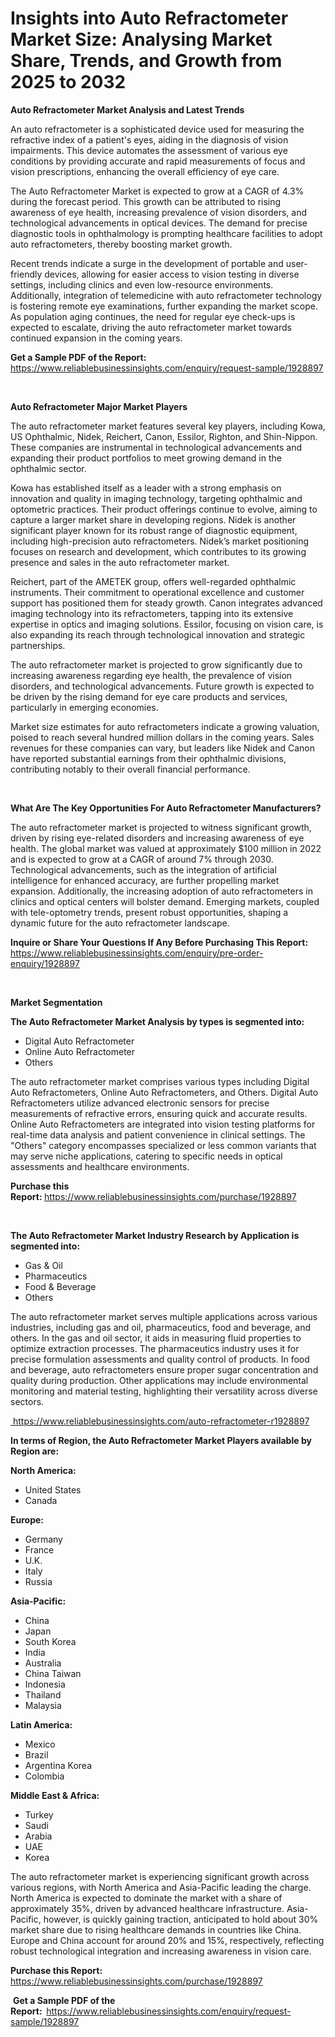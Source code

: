 <p><h1>Insights into Auto Refractometer Market Size: Analysing Market Share, Trends, and Growth from 2025 to 2032</h1></p><p><strong>Auto Refractometer Market Analysis and Latest Trends</strong></p>
<p><p>An auto refractometer is a sophisticated device used for measuring the refractive index of a patient's eyes, aiding in the diagnosis of vision impairments. This device automates the assessment of various eye conditions by providing accurate and rapid measurements of focus and vision prescriptions, enhancing the overall efficiency of eye care.</p><p>The Auto Refractometer Market is expected to grow at a CAGR of 4.3% during the forecast period. This growth can be attributed to rising awareness of eye health, increasing prevalence of vision disorders, and technological advancements in optical devices. The demand for precise diagnostic tools in ophthalmology is prompting healthcare facilities to adopt auto refractometers, thereby boosting market growth.</p><p>Recent trends indicate a surge in the development of portable and user-friendly devices, allowing for easier access to vision testing in diverse settings, including clinics and even low-resource environments. Additionally, integration of telemedicine with auto refractometer technology is fostering remote eye examinations, further expanding the market scope. As population aging continues, the need for regular eye check-ups is expected to escalate, driving the auto refractometer market towards continued expansion in the coming years.</p></p>
<p><strong>Get a Sample PDF of the Report:&nbsp;</strong> <a href="https://www.reliablebusinessinsights.com/enquiry/request-sample/1928897?utm_campaign=3131&utm_medium=2&utm_source=Github&utm_content=ia&utm_term=16042025&utm_id=auto-refractometer">https://www.reliablebusinessinsights.com/enquiry/request-sample/1928897</a></p>
<p>&nbsp;</p>
<p><strong>Auto Refractometer Major Market Players</strong></p>
<p><p>The auto refractometer market features several key players, including Kowa, US Ophthalmic, Nidek, Reichert, Canon, Essilor, Righton, and Shin-Nippon. These companies are instrumental in technological advancements and expanding their product portfolios to meet growing demand in the ophthalmic sector.</p><p>Kowa has established itself as a leader with a strong emphasis on innovation and quality in imaging technology, targeting ophthalmic and optometric practices. Their product offerings continue to evolve, aiming to capture a larger market share in developing regions. Nidek is another significant player known for its robust range of diagnostic equipment, including high-precision auto refractometers. Nidek’s market positioning focuses on research and development, which contributes to its growing presence and sales in the auto refractometer market.</p><p>Reichert, part of the AMETEK group, offers well-regarded ophthalmic instruments. Their commitment to operational excellence and customer support has positioned them for steady growth. Canon integrates advanced imaging technology into its refractometers, tapping into its extensive expertise in optics and imaging solutions. Essilor, focusing on vision care, is also expanding its reach through technological innovation and strategic partnerships.</p><p>The auto refractometer market is projected to grow significantly due to increasing awareness regarding eye health, the prevalence of vision disorders, and technological advancements. Future growth is expected to be driven by the rising demand for eye care products and services, particularly in emerging economies.</p><p>Market size estimates for auto refractometers indicate a growing valuation, poised to reach several hundred million dollars in the coming years. Sales revenues for these companies can vary, but leaders like Nidek and Canon have reported substantial earnings from their ophthalmic divisions, contributing notably to their overall financial performance.</p></p>
<p>&nbsp;</p>
<p><strong>What Are The Key Opportunities For Auto Refractometer Manufacturers?</strong></p>
<p><p>The auto refractometer market is projected to witness significant growth, driven by rising eye-related disorders and increasing awareness of eye health. The global market was valued at approximately $100 million in 2022 and is expected to grow at a CAGR of around 7% through 2030. Technological advancements, such as the integration of artificial intelligence for enhanced accuracy, are further propelling market expansion. Additionally, the increasing adoption of auto refractometers in clinics and optical centers will bolster demand. Emerging markets, coupled with tele-optometry trends, present robust opportunities, shaping a dynamic future for the auto refractometer landscape.</p></p>
<p><strong>Inquire or Share Your Questions If Any Before Purchasing This Report:</strong> <a href="https://www.reliablebusinessinsights.com/enquiry/pre-order-enquiry/1928897?utm_campaign=3131&utm_medium=2&utm_source=Github&utm_content=ia&utm_term=16042025&utm_id=auto-refractometer">https://www.reliablebusinessinsights.com/enquiry/pre-order-enquiry/1928897</a></p>
<p>&nbsp;</p>
<p><strong>Market Segmentation</strong></p>
<p><strong>The Auto Refractometer Market Analysis by types is segmented into:</strong></p>
<p><ul><li>Digital Auto Refractometer</li><li>Online Auto Refractometer</li><li>Others</li></ul></p>
<p><p>The auto refractometer market comprises various types including Digital Auto Refractometers, Online Auto Refractometers, and Others. Digital Auto Refractometers utilize advanced electronic sensors for precise measurements of refractive errors, ensuring quick and accurate results. Online Auto Refractometers are integrated into vision testing platforms for real-time data analysis and patient convenience in clinical settings. The "Others" category encompasses specialized or less common variants that may serve niche applications, catering to specific needs in optical assessments and healthcare environments.</p></p>
<p><strong>Purchase this Report:&nbsp;</strong><a href="https://www.reliablebusinessinsights.com/purchase/1928897?utm_campaign=3131&utm_medium=2&utm_source=Github&utm_content=ia&utm_term=16042025&utm_id=auto-refractometer">https://www.reliablebusinessinsights.com/purchase/1928897</a></p>
<p>&nbsp;</p>
<p><strong>The Auto Refractometer Market Industry Research by Application is segmented into:</strong></p>
<p><ul><li>Gas & Oil</li><li>Pharmaceutics</li><li>Food & Beverage</li><li>Others</li></ul></p>
<p><p>The auto refractometer market serves multiple applications across various industries, including gas and oil, pharmaceutics, food and beverage, and others. In the gas and oil sector, it aids in measuring fluid properties to optimize extraction processes. The pharmaceutics industry uses it for precise formulation assessments and quality control of products. In food and beverage, auto refractometers ensure proper sugar concentration and quality during production. Other applications may include environmental monitoring and material testing, highlighting their versatility across diverse sectors.</p></p>
<p><a href="https://www.reliablebusinessinsights.com/auto-refractometer-r1928897?utm_campaign=3131&utm_medium=2&utm_source=Github&utm_content=ia&utm_term=16042025&utm_id=auto-refractometer">&nbsp;https://www.reliablebusinessinsights.com/auto-refractometer-r1928897</a></p>
<p><strong>In terms of Region, the Auto Refractometer Market Players available by Region are:</strong></p>
<p>
    <p> <strong> North America: </strong>
        <ul>
            <li>United States</li>
            <li>Canada</li>
        </ul>
        </p> 
    <p> <strong> Europe: </strong>
        <ul>
            <li>Germany</li>
            <li>France</li>
            <li>U.K.</li>
            <li>Italy</li>
            <li>Russia</li>
        </ul>
        </p> 
    <p> <strong> Asia-Pacific: </strong>
        <ul>
            <li>China</li>
            <li>Japan</li>
            <li>South Korea</li>
            <li>India</li>
            <li>Australia</li>
            <li>China Taiwan</li>
            <li>Indonesia</li>
            <li>Thailand</li>
            <li>Malaysia</li>
        </ul>
        </p> 
    <p> <strong> Latin America: </strong>
        <ul>
            <li>Mexico</li>
            <li>Brazil</li>
            <li>Argentina Korea</li>
            <li>Colombia</li>
        </ul>
        </p> 
    <p> <strong> Middle East & Africa: </strong>
        <ul>
            <li>Turkey</li>
            <li>Saudi</li>
            <li>Arabia</li>
            <li>UAE</li>
            <li>Korea</li>
        </ul>
    </p>
    </p>
<p><p>The auto refractometer market is experiencing significant growth across various regions, with North America and Asia-Pacific leading the charge. North America is expected to dominate the market with a share of approximately 35%, driven by advanced healthcare infrastructure. Asia-Pacific, however, is quickly gaining traction, anticipated to hold about 30% market share due to rising healthcare demands in countries like China. Europe and China account for around 20% and 15%, respectively, reflecting robust technological integration and increasing awareness in vision care.</p></p>
<p><strong>Purchase this Report: </strong><a href="https://www.reliablebusinessinsights.com/purchase/1928897?utm_campaign=3131&utm_medium=2&utm_source=Github&utm_content=ia&utm_term=16042025&utm_id=auto-refractometer">https://www.reliablebusinessinsights.com/purchase/1928897</a></p>
<p>&nbsp;<strong>Get a Sample PDF of the Report:&nbsp;&nbsp;</strong><a href="https://www.reliablebusinessinsights.com/enquiry/request-sample/1928897?utm_campaign=3131&utm_medium=2&utm_source=Github&utm_content=ia&utm_term=16042025&utm_id=auto-refractometer">https://www.reliablebusinessinsights.com/enquiry/request-sample/1928897</a></p>
<p><strong></strong></p>
<p><p></p><p></p><p></p></p>
